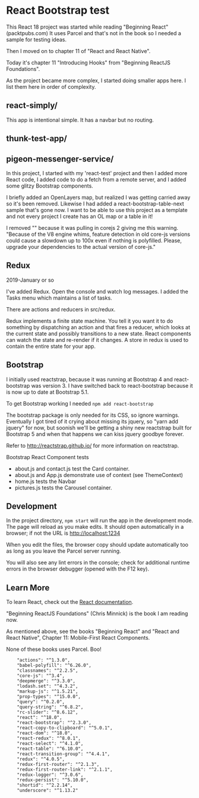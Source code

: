 # React Bootstrap test

This React 18 project was started while reading "Beginning React" (packtpubs.com)
It uses Parcel and that's not in the book so I needed a sample for testing ideas.

Then I moved on to chapter 11 of "React and React Native".

Today it's chapter 11 "Introducing Hooks" from "Beginning ReactJS Foundations".

As the project became more complex, I started doing smaller apps here. I list them here in order of complexity.

## react-simply/

This app is intentional simple. It has a navbar but no routing.

## thunk-test-app/
## pigeon-messenger-service/

In this project, I started with my 'react-test' project and then
I added more React code, I added code to do a fetch from a remote server,
and I added some glitzy Bootstrap components.

I briefly added an OpenLayers map, but realized I was getting carried
away so it's been removed. Likewise I had added a react-bootstrap-table-next sample that's gone now. 
I want to be able to use this project
as a template and not every project I create has an OL map or a table in it!

I removed "" because it was pulling in corejs 2 giving me this warning.
"Because of the V8 engine whims, feature detection in old core-js versions could cause a slowdown up to 100x even if nothing is polyfilled. Please, upgrade your dependencies to the actual version of core-js."

## Redux

2019-January or so

I've added Redux. Open the console and watch log messages.
I added the Tasks menu which maintains a list of tasks.

There are actions and reducers in src/redux.

Redux implements a finite state machine. You tell it you want it to do something by dispatching an action
and that fires a reducer, which looks at the current state and possibly transitions to a new state. React components can watch the state and re-render if it changes. A store in redux is used to contain the entire state for your app.
## Bootstrap

I initially used reactstrap, because it was running at Bootstrap 4 and react-bootstrap was version 3.
I have switched back to react-bootstrap because it is now up to date at Bootstrap 5.1.

To get Bootstrap working I needed
```npm add react-bootstrap```

The bootstrap package is only needed for its CSS, so ignore warnings. Eventually I got tired
of it crying about missing its jquery, so "yarn add jquery" for now, but soonish we'll be
getting a shiny new reactstrap built for Bootstrap 5 and when that happens we can kiss
jquery goodbye forever.

Refer to http://reactstrap.github.io/ for more information on reactstrap.

Bootstrap React Component tests

* about.js and contact.js test the Card container.
* about.js and App.js demonstrate use of context (see ThemeContext)
* home.js tests the Navbar
* pictures.js tests the Carousel container.

## Development

In the project directory, `npm start`
will run the app in the development mode.
The page will reload as you make edits.
It should open automatically in a browser; if not the URL is [http://localhost:1234](http://localhost:1234)

When you edit the files, the browser copy should update automatically too as long as you leave the Parcel server running.

You will also see any lint errors in the console; check for additional runtime errors in the browser debugger (opened with the F12 key).

## Learn More

To learn React, check out the [React documentation](https://reactjs.org/).

"Beginning ReactJS Foundations" (Chris Minnick)
is the book I am reading now.

As mentioned above, see the books "Beginning React" and 
"React and React Native", Chapter 11: Mobile-First React Components.

None of these books uses Parcel. Boo!





        "actions": "^1.3.0",
        "babel-polyfill": "^6.26.0",
        "classnames": "^2.2.5",
        "core-js": "^3.4",
        "deepmerge": "^3.3.0",
        "lodash.set": "^4.3.2",
        "markup-js": "^1.5.21",
        "prop-types": "^15.0.0",
        "query": "^0.2.0",
        "query-string": "^6.8.2",
        "rc-slider": "^8.6.12",
        "react": "^18.0",
        "react-bootstrap": "^2.3.0",
        "react-copy-to-clipboard": "^5.0.1",
        "react-dom": "^18.0",
        "react-redux": "^8.0.1",
        "react-select": "^4.1.0",
        "react-table": "^6.10.0",
        "react-transition-group": "^4.4.1",
        "redux": "^4.0.5",
        "redux-first-router": "^2.1.3",
        "redux-first-router-link": "^2.1.1",
        "redux-logger": "^3.0.6",
        "redux-persist": "^5.10.0",
        "shortid": "^2.2.14",
        "underscore": "^1.13.2"


